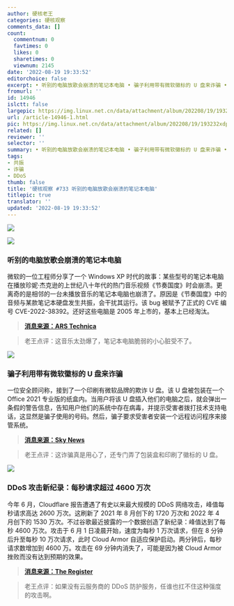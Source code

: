 ```yaml
---
author: 硬核老王
categories: 硬核观察
comments_data: []
count:
  commentnum: 0
  favtimes: 0
  likes: 0
  sharetimes: 0
  viewnum: 2145
date: '2022-08-19 19:33:52'
editorchoice: false
excerpt: • 听别的电脑放歌会崩溃的笔记本电脑 • 骗子利用带有微软徽标的 U 盘来诈骗 • DDoS 攻击新纪录：每秒请求超过 4600 万次
fromurl: ''
id: 14946
islctt: false
largepic: https://img.linux.net.cn/data/attachment/album/202208/19/193232xdpv0xvpfrfw8wd8.jpg
url: /article-14946-1.html
pic: https://img.linux.net.cn/data/attachment/album/202208/19/193232xdpv0xvpfrfw8wd8.jpg.thumb.jpg
related: []
reviewer: ''
selector: ''
summary: • 听别的电脑放歌会崩溃的笔记本电脑 • 骗子利用带有微软徽标的 U 盘来诈骗 • DDoS 攻击新纪录：每秒请求超过 4600 万次
tags:
- 共振
- 诈骗
- DDoS
thumb: false
title: '硬核观察 #733 听别的电脑放歌会崩溃的笔记本电脑'
titlepic: true
translator: ''
updated: '2022-08-19 19:33:52'
---
```


![](/data/attachment/album/202208/19/193232xdpv0xvpfrfw8wd8.jpg)


![](/data/attachment/album/202208/19/193243tr3dum13rde3mxug.jpg)


### 听别的电脑放歌会崩溃的笔记本电脑


微软的一位工程师分享了一个 Windows XP 时代的故事：某些型号的笔记本电脑在播放珍妮·杰克逊的上世纪八十年代的热门音乐视频《节奏国度》时会崩溃。更离奇的是相邻的一台未播放音乐的笔记本电脑也崩溃了。原因是《节奏国度》中的音频与某款笔记本硬盘发生共振，会干扰其运行。该 bug 被赋予了正式的 CVE 编号 CVE-2022-38392。还好这些电脑是 2005 年上市的，基本上已经淘汰。



> 
> **[消息来源：ARS Technica](https://arstechnica.com/gadgets/2022/08/janet-jacksons-rhythm-nation-is-officially-a-security-threat-for-some-old-laptops/)**
> 
> 
> 



> 
> 老王点评：这音乐太劲爆了，笔记本电脑脆弱的小心脏受不了。
> 
> 
> 


![](/data/attachment/album/202208/19/193306odp163v3gnk0p1ao.png)


### 骗子利用带有微软徽标的 U 盘来诈骗


一位安全顾问称，接到了一个印刷有微软品牌的欺诈 U 盘。该 U 盘被包装在一个 Office 2021 专业版的纸盒内。当用户将该 U 盘插入他们的电脑之后，就会弹出一条假的警告信息，告知用户他们的系统中存在病毒，并提示受害者拨打技术支持电话，这显然是骗子使用的号码。然后，骗子要求受害者安装一个远程访问程序来接管系统。



> 
> **[消息来源：Sky News](https://news.sky.com/story/criminals-posting-counterfeit-microsoft-products-to-get-access-to-victims-computers-12675123)**
> 
> 
> 



> 
> 老王点评：这诈骗真是用心了，还专门弄了包装盒和印刷了徽标的 U 盘。
> 
> 
> 


![](/data/attachment/album/202208/19/193323i6omddgfg6gc3uwa.jpg)


### DDoS 攻击新纪录：每秒请求超过 4600 万次


今年 6 月，Cloudflare 报告遭遇了有史以来最大规模的 DDoS 网络攻击，峰值每秒请求高达 2600 万次。这刷新了 2021 年 8 月创下的 1720 万次和 2022 年 4 月创下的 1530 万次。不过谷歌最近披露的一个数据创造了新纪录：峰值达到了每秒 4600 万次。攻击于 6 月 1 日凌晨开始，速度为每秒 1 万次请求，但在 8 分钟后升至每秒 10 万次请求，此时 Cloud Armor 自适应保护启动。两分钟后，每秒请求数增加到 4600 万。攻击在 69 分钟内消失了，可能是因为被 Cloud Armor 挫败而没有达到预期的效果。



> 
> **[消息来源：The Register](https://www.theregister.com/2022/08/18/google_record_ddos/)**
> 
> 
> 



> 
> 老王点评：如果没有云服务商的 DDoS 防护服务，任谁也扛不住这种强度的攻击啊。
> 
> 
>